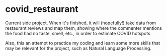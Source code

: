 # covid_restaurant
Current side project. When it's finished, it will (hopefully!) take data from restaurant reviews and map them, showing where the commenter mentions the food had no taste, smell, etc., in order to estimate COVID hotspots

Also, this an attempt to practice my coding and learn some more skills that may be relevant for the project, such as Natural Language Processing.
